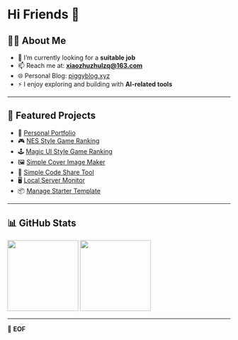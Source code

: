 # Hi Friends 🥳

## 👨‍💻 About Me
- 🔭 I’m currently looking for a **suitable job**
- 📫 Reach me at: **xiaozhuzhulzq@163.com**
- 🌐 Personal Blog: [piggyblog.xyz](https://piggyblog.xyz/)
- ⚡ I enjoy exploring and building with **AI-related tools**

---

## 🚀 Featured Projects
- 🌻 [Personal Portfolio](https://piggyportfolio.netlify.app/)  
- 🎮 [NES Style Game Ranking](https://topgameranking.netlify.app/)  
- 🕹️ [Magic UI Style Game Ranking](https://magicgameranking.netlify.app/)  
- 🖼️ [Simple Cover Image Maker](https://coverimagemaker.netlify.app/)  
- 💬 [Simple Code Share Tool](https://magiccodeshare.netlify.app/)  
- 🖥️ [Local Server Monitor](https://github.com/XIAOZHUXUEJAVA/go-react-monitor-compose)  
- 📦 [Manage Starter Template](https://github.com/XIAOZHUXUEJAVA/go-manage-starter)

---

## 📊 GitHub Stats
<p align="left">
  <img height="160px" src="https://xiaozhu-github-readme-stats.vercel.app/api?username=XIAOZHUXUEJAVA&hide_title=true&hide_border=true&show_icons=true&line_height=24&bg_color=0,EC6C6C,FFD479,FFFC79,73FA79&theme=graywhite&hide=prs" />
  <img height="160px" src="https://xiaozhu-github-readme-stats.vercel.app/api/top-langs/?username=XIAOZHUXUEJAVA&hide_title=true&hide_border=true&layout=compact&bg_color=0,73FA79,73FDFF,D783FF&theme=graywhite&locale=cn&hide=html" />
</p>

---

💾 **EOF**
